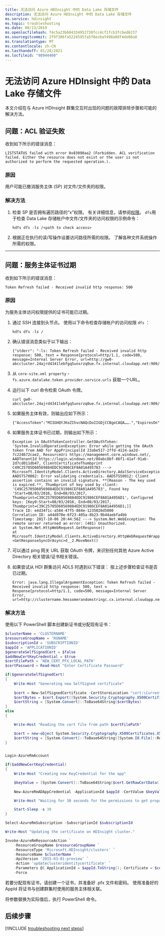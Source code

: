 ```yaml
---
title: 无法访问 Azure HDInsight 中的 Data Lake 存储文件
description: 无法访问 Azure HDInsight 中的 Data Lake 存储文件
ms.service: hdinsight
ms.topic: troubleshooting
ms.date: 08/13/2019
ms.openlocfilehash: f4c5a23b604334952730fcc4cf1fcb3fcbed6237
ms.sourcegitcommit: 2f9f306fa5224595fa5f8ec6af498a0df4de08a8
ms.translationtype: MT
ms.contentlocale: zh-CN
ms.lasthandoff: 01/28/2021
ms.locfileid: "98944400"
---
```

# <a name="unable-to-access-data-lake-storage-files-in-azure-hdinsight"></a>无法访问 Azure HDInsight 中的 Data Lake 存储文件

本文介绍在与 Azure HDInsight 群集交互时出现的问题的故障排除步骤和可能的解决方法。

## <a name="issue-acl-verification-failed"></a>问题：ACL 验证失败

收到如下所示的错误消息：

```
LISTSTATUS failed with error 0x83090aa2 (Forbidden. ACL verification failed. Either the resource does not exist or the user is not authorized to perform the requested operation.).
```

### <a name="cause"></a>原因

用户可能已撤消服务主体 (SP) 对文件/文件夹的权限。

### <a name="resolution"></a>解决方法

1. 检查 SP 是否拥有遍历路径的“x”权限。 有关详细信息，请参阅[权限](https://hdinsight.github.io/ClusterCRUD/ADLS/adls-create-permission-setup.html)。 `dfs`用于检查 Data Lake 存储帐户中文件/文件夹的访问权限的示例命令：

    ```
    hdfs dfs -ls /<path to check access>
    ```

1. 根据正在执行的读/写操作设置访问路径所需的权限。 了解各种文件系统操作所需的权限。

---

## <a name="issue-service-principal-certificate-expiry"></a>问题：服务主体证书过期

收到如下所示的错误消息：

```
Token Refresh failed - Received invalid http response: 500
```

### <a name="cause"></a>原因

为服务主体访问权限提供的证书可能已过期。

1. 通过 SSH 连接到头节点。 使用以下命令检查存储帐户的访问权限 `dfs` ：

    ```
    hdfs dfs -ls /
    ```

1. 确认错误消息类似于以下输出：

    ```
    {"stderr": "-ls: Token Refresh failed - Received invalid http response: 500, text = Response{protocol=http/1.1, code=500, message=Internal Server Error, url=http://gw0-abccluster.24ajrd4341lebfgq5unsrzq0ue.fx.internal.cloudapp.net:909/api/oauthtoken}}...
    ```

1. 从 `core-site.xml property` - `fs.azure.datalake.token.provider.service.urls` 获取一个URL。

1. 运行以下 curl 命令检索 OAuth 令牌。

    ```
    curl gw0-abccluster.24ajrd4341lebfgq5unsrzq0ue.fx.internal.cloudapp.net:909/api/oauthtoken
    ```

1. 如果服务主体有效，则输出应如下所示：

    ```
    {"AccessToken":"MIIGHQYJKoZIhvcNAQcDoIIGDjCCBgoCAQA…….","ExpiresOn":1500447750098}
    ```

1. 如果服务主体证书已过期，则输出如下所示：

    ```
    Exception in OAuthTokenController.GetOAuthToken: 'System.InvalidOperationException: Error while getting the OAuth token from AAD for AppPrincipalId 23abe517-2ffd-4124-aa2d-7c224672cae2, ResourceUri https://management.core.windows.net/, AADTenantId https://login.windows.net/80abc8bf-86f1-41af-91ab-2d7cd011db47, ClientCertificateThumbprint C49C25705D60569884EDC91986CEF8A01A495783 ---> Microsoft.IdentityModel.Clients.ActiveDirectory.AdalServiceException: AADSTS70002: Error validating credentials. AADSTS50012: Client assertion contains an invalid signature. **[Reason - The key used is expired.**, Thumbprint of key used by client: 'C49C25705D60569884EDC91986CEF8A01A495783', Found key 'Start=08/03/2016, End=08/03/2017, Thumbprint=C39C25705D60569884EDC91986CEF8A01A4956D1', Configured keys: [Key0:Start=08/03/2016, End=08/03/2017, Thumbprint=C39C25705D60569884EDC91986CEF8A01A4956D1;]]
    Trace ID: e4d34f1c-a584-47f5-884e-1235026d5000
    Correlation ID: a44d870e-6f23-405a-8b23-9b44aebfa4bb
    Timestamp: 2017-10-06 20:44:56Z ---> System.Net.WebException: The remote server returned an error: (401) Unauthorized.
    at System.Net.HttpWebRequest.GetResponse()
    at Microsoft.IdentityModel.Clients.ActiveDirectory.HttpWebRequestWrapper.<GetResponseSyncOrAsync>d__2.MoveNext()
    ```

1. 可以通过 ping 网关 URL 获取 OAuth 令牌，来识别任何其他 Azure Active Directory 相关错误/证书相关错误。

1. 如果尝试从 HDI 群集访问 ADLS 时遇到以下错误： 按上述步骤检查证书是否已过期。

    ```
    Error: java.lang.IllegalArgumentException: Token Refresh failed - Received invalid http response: 500, text = Response{protocol=http/1.1, code=500, message=Internal Server Error, url=http://clustername.hmssomerandomstringc.cx.internal.cloudapp.net:909/api/oauthtoken}
    ```

### <a name="resolution"></a>解决方法

使用以下 PowerShell 脚本创建新证书或分配现有证书：

```powershell
$clusterName = 'CLUSTERNAME'
$resourceGroupName = 'RGNAME'
$subscriptionId = 'SUBSCRIPTIONID'
$appId = 'APPLICATIONID'
$generateSelfSignedCert = $false
$addNewCertKeyCredential = $true
$certFilePath = 'NEW_CERT_PFX_LOCAL_PATH'
$certPassword = Read-Host "Enter Certificate Password"

if($generateSelfSignedCert)
{
    Write-Host "Generating new SelfSigned certificate"
    
    $cert = New-SelfSignedCertificate -CertStoreLocation "cert:\CurrentUser\My" -Subject "CN=hdinsightAdlsCert" -KeySpec KeyExchange
    $certBytes = $cert.Export([System.Security.Cryptography.X509Certificates.X509ContentType]::Pkcs12, $certPassword);
    $certString = [System.Convert]::ToBase64String($certBytes)
}
else
{

    Write-Host "Reading the cert file from path $certFilePath"

    $cert = new-object System.Security.Cryptography.X509Certificates.X509Certificate2($certFilePath, $certPassword)
    $certString = [System.Convert]::ToBase64String([System.IO.File]::ReadAllBytes($certFilePath))
}


Login-AzureRmAccount

if($addNewCertKeyCredential)
{
    Write-Host "Creating new KeyCredential for the app"

    $keyValue = [System.Convert]::ToBase64String($cert.GetRawCertData())
    
    New-AzureRmADAppCredential -ApplicationId $appId -CertValue $keyValue -EndDate $cert.NotAfter -StartDate $cert.NotBefore

    Write-Host "Waiting for 30 seconds for the permissions to get propagated"

    Start-Sleep -s 30
}

Select-AzureRmSubscription -SubscriptionId $subscriptionId

Write-Host "Updating the certificate on HDInsight cluster."

Invoke-AzureRmResourceAction `
    -ResourceGroupName $resourceGroupName `
    -ResourceType 'Microsoft.HDInsight/clusters' `
    -ResourceName $clusterName `
    -ApiVersion '2015-03-01-preview' `
    -Action 'updateclusteridentitycertificate' `
    -Parameters @{ ApplicationId = $appId.ToString(); Certificate = $certString; CertificatePassword = $certPassword.ToString() } `
    -Force

```

若要分配现有证书，请创建一个证书，并准备好 .pfx 文件和密码。 使用准备好的 AppId 将证书与创建群集时使用的服务主体相关联。

将参数替换为实际值后，执行 PowerShell 命令。

## <a name="next-steps"></a>后续步骤

[!INCLUDE [troubleshooting next steps](../../../includes/hdinsight-troubleshooting-next-steps.md)]